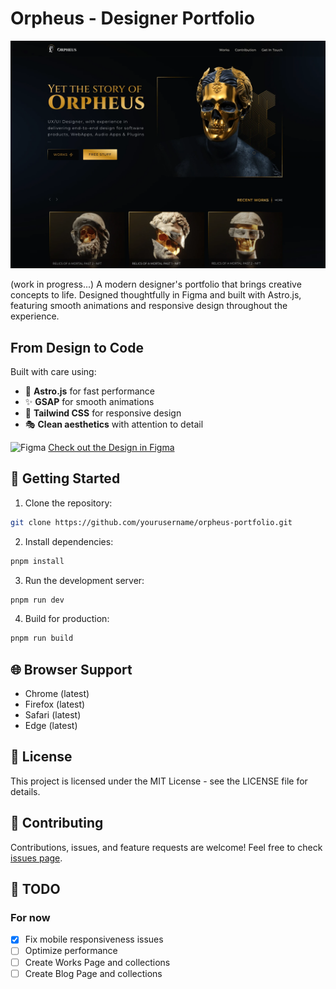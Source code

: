 # Orpheus - Designer Portfolio

![Orpheus Preview](./public/images/optimized/preview.webp)

(work in progress...)
A modern designer's portfolio that brings creative concepts to life. Designed thoughtfully in Figma and built with Astro.js, featuring smooth animations and responsive design throughout the experience.

## From Design to Code
Built with care using:
- 🚀 **Astro.js** for fast performance
- ✨ **GSAP** for smooth animations
- 📱 **Tailwind CSS** for responsive design
- 🎭 **Clean aesthetics** with attention to detail

<img src="https://www.vectorlogo.zone/logos/figma/figma-icon.svg" alt="Figma" width="16" height="16"/> [Check out the Design in Figma](https://www.figma.com/community/file/1114495915109608886)

## 🚀 Getting Started

1. Clone the repository:
```bash
git clone https://github.com/yourusername/orpheus-portfolio.git
```

2. Install dependencies:
```bash
pnpm install
```

3. Run the development server:
```bash
pnpm run dev
```

4. Build for production:
```bash
pnpm run build
```

## 🌐 Browser Support

- Chrome (latest)
- Firefox (latest)
- Safari (latest)
- Edge (latest)

## 📄 License

This project is licensed under the MIT License - see the LICENSE file for details.

## 🤝 Contributing

Contributions, issues, and feature requests are welcome! Feel free to check [issues page](https://github.com/orpheus-ui/orpheus-web/issues).

## 📝 TODO
### For now
- [x] Fix mobile responsiveness issues
- [ ] Optimize performance
- [ ] Create Works Page and collections
- [ ] Create Blog Page and collections
